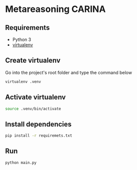 # Metareasoning CARINA

## Requirements

- Python 3
- [virtualenv](https://pypi.org/project/virtualenv/)

## Create virtualenv

Go into the project's root folder and type the command below

```bash
virtualenv .venv
```

## Activate virtualenv

```bash
source .venv/bin/activate
```

## Install dependencies

```bash
pip install -r requiremets.txt
```

## Run

```python
python main.py
```
